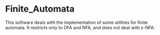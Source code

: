 # Finite_Automata
This software deals with the implementation of some utilities for finite automata. It restricts only to DFA and NFA, and does not deal with ε-NFA.
